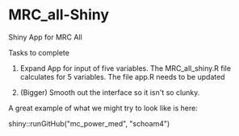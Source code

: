 # MRC_all-Shiny
Shiny App for MRC All

Tasks to complete

1. Expand App for input of five variables. The MRC_all_shiny.R file calculates for 5 variables. The file app.R needs to be updated

2. (Bigger) Smooth out the interface so it isn't so clunky. 

A great example of what we might try to look like is here: 

shiny::runGitHub("mc_power_med", "schoam4")


